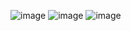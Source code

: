 ![image](https://github.com/user-attachments/assets/bc3909d2-a315-4cf6-b0f5-946a78b547f9)
![image](https://github.com/user-attachments/assets/91c29bef-6598-413b-8827-f2cbe90a52e4)
![image](https://github.com/user-attachments/assets/6bfc3509-14aa-4004-aba6-eaa0e3652227)
